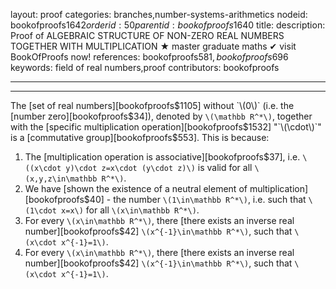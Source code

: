 layout: proof
categories: branches,number-systems-arithmetics
nodeid: bookofproofs$1642
orderid: 50
parentid: bookofproofs$1640
title: 
description:  Proof of ALGEBRAIC STRUCTURE OF NON-ZERO REAL NUMBERS TOGETHER WITH MULTIPLICATION &#9733; master graduate maths &#10004; visit BookOfProofs now!
references: bookofproofs$581,bookofproofs$696
keywords: field of real numbers,proof
contributors: bookofproofs

---


---

The [set of real numbers][bookofproofs$1105] without `\(0\)` (i.e. the [number zero][bookofproofs$34]), denoted by `\(\mathbb R^*\)`, together with the [specific multiplication operation][bookofproofs$1532] 
"`\(\cdot\)`" is a [commutative group][bookofproofs$553]. This is because:

1. The [multiplication operation is associative][bookofproofs$37], i.e. `\((x\cdot y)\cdot z=x\cdot (y\cdot z)\)` is valid for all `\(x,y,z\in\mathbb R^*\)`.
1. We have [shown the existence of a neutral element of multiplication][bookofproofs$40] - the number `\(1\in\mathbb R^*\)`, i.e. such that `\(1\cdot x=x\)` for all `\(x\in\mathbb R^*\)`.
1. For every `\(x\in\mathbb R^*\)`, there [there exists an inverse real number][bookofproofs$42] `\(x^{-1}\in\mathbb R^*\)`, such that `\(x\cdot x^{-1}=1\)`.
1. For every `\(x\in\mathbb R^*\)`, there [there exists an inverse real number][bookofproofs$42] `\(x^{-1}\in\mathbb R^*\)`, such that `\(x\cdot x^{-1}=1\)`.
